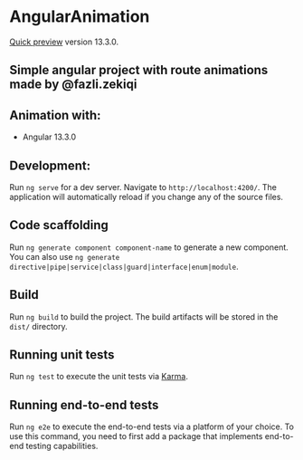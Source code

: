 # AngularAnimation

 [Quick preview](https://62476ad75275270008fd401b--majestic-lolly-8f1c56.netlify.app/) version 13.3.0.

## Simple angular project with route animations made by @fazli.zekiqi

## Animation with: 
- Angular 13.3.0

## Development:
Run `ng serve` for a dev server. Navigate to `http://localhost:4200/`. The application will automatically reload if you change any of the source files.

## Code scaffolding
Run `ng generate component component-name` to generate a new component. You can also use `ng generate directive|pipe|service|class|guard|interface|enum|module`.

## Build
Run `ng build` to build the project. The build artifacts will be stored in the `dist/` directory.

## Running unit tests
Run `ng test` to execute the unit tests via [Karma](https://karma-runner.github.io).

## Running end-to-end tests
Run `ng e2e` to execute the end-to-end tests via a platform of your choice. To use this command, you need to first add a package that implements end-to-end testing capabilities.

